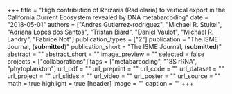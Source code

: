 +++
title = "High contribution of Rhizaria (Radiolaria) to vertical export in the California Current Ecosystem revealed by DNA metabarcoding"
date = "2018-05-01"
authors = ["Andres Gutierrez-rodriguez", "Michael R. Stukel", "Adriana Lopes dos Santos", "Tristan Biard", "Daniel Vaulot", "Michael R. Landry", "Fabrice Not"]
publication_types = ["2"]
publication = "The ISME Journal, (**submitted**)"
publication_short = "The ISME Journal, (**submitted**)"
abstract = ""
abstract_short = ""
image_preview = ""
selected = false
projects = ["collaborations"]
tags = ["metabarcoding", "18S rRNA", "phytoplankton"]
url_pdf = ""
url_preprint = ""
url_code = ""
url_dataset = ""
url_project = ""
url_slides = ""
url_video = ""
url_poster = ""
url_source = ""
math = true
highlight = true
[header]
image = ""
caption = ""
+++

